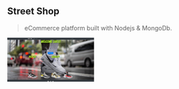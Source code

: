 ## Street Shop

> eCommerce platform built with Nodejs & MongoDb.


<img src="uploads/home-page.png" style="width:200px;"/>
